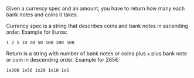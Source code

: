 Given a currency spec and an amount, you have to return how many each bank notes and coins it takes.

Currency spec is a string that describes coins and bank notes in ascending order. Example for Euros:

```
1 2 5 10 20 50 100 200 500
```

Return is a string with number of bank notes or coins plus `x` plus bank note or coin in descending order. Example for
285€:

```
1x200 1x50 1x20 1x10 1x5
```
